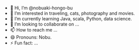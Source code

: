 - 👋 Hi, I’m @nobuaki-hongo-bu
- 👀 I’m interested in traveling, cats, photography and movies.
- 🌱 I’m currently learning Java, scala, Python, data science.
- 💞️ I’m looking to collaborate on ...
- 📫 How to reach me ...
- 😄 Pronouns: Nobu.
- ⚡ Fun fact: ...

<!---
nobuaki-hongo-bu/nobuaki-hongo-bu is a ✨ special ✨ repository because its `README.md` (this file) appears on your GitHub profile.
You can click the Preview link to take a look at your changes.
--->
